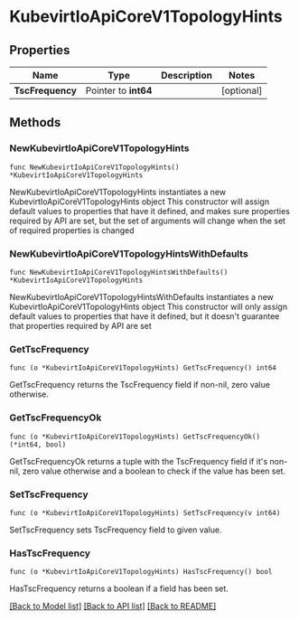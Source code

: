 # KubevirtIoApiCoreV1TopologyHints

## Properties

Name | Type | Description | Notes
------------ | ------------- | ------------- | -------------
**TscFrequency** | Pointer to **int64** |  | [optional] 

## Methods

### NewKubevirtIoApiCoreV1TopologyHints

`func NewKubevirtIoApiCoreV1TopologyHints() *KubevirtIoApiCoreV1TopologyHints`

NewKubevirtIoApiCoreV1TopologyHints instantiates a new KubevirtIoApiCoreV1TopologyHints object
This constructor will assign default values to properties that have it defined,
and makes sure properties required by API are set, but the set of arguments
will change when the set of required properties is changed

### NewKubevirtIoApiCoreV1TopologyHintsWithDefaults

`func NewKubevirtIoApiCoreV1TopologyHintsWithDefaults() *KubevirtIoApiCoreV1TopologyHints`

NewKubevirtIoApiCoreV1TopologyHintsWithDefaults instantiates a new KubevirtIoApiCoreV1TopologyHints object
This constructor will only assign default values to properties that have it defined,
but it doesn't guarantee that properties required by API are set

### GetTscFrequency

`func (o *KubevirtIoApiCoreV1TopologyHints) GetTscFrequency() int64`

GetTscFrequency returns the TscFrequency field if non-nil, zero value otherwise.

### GetTscFrequencyOk

`func (o *KubevirtIoApiCoreV1TopologyHints) GetTscFrequencyOk() (*int64, bool)`

GetTscFrequencyOk returns a tuple with the TscFrequency field if it's non-nil, zero value otherwise
and a boolean to check if the value has been set.

### SetTscFrequency

`func (o *KubevirtIoApiCoreV1TopologyHints) SetTscFrequency(v int64)`

SetTscFrequency sets TscFrequency field to given value.

### HasTscFrequency

`func (o *KubevirtIoApiCoreV1TopologyHints) HasTscFrequency() bool`

HasTscFrequency returns a boolean if a field has been set.


[[Back to Model list]](../README.md#documentation-for-models) [[Back to API list]](../README.md#documentation-for-api-endpoints) [[Back to README]](../README.md)


